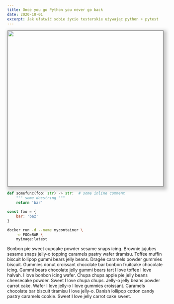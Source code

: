 ```yaml
---
title: Once you go Python you never go back
date: 2020-10-01
excerpt: Jak ułatwić sobie życie testerskie używając python + pytest
---
```


<p align="center">
  <img src="/python.jpg" width="500" style="box-shadow: 5px 5px 10px 5px rgba(81, 81, 81, .3); border-style: solid; border-width: 1px; border-color: grey;" />
</p>

```python
def somefunc(foo: str) -> str:  # some inline comment
    """ some docstring """
    return 'bar'
```

```js
const foo = {
    bar: 'baz'
}
```

```sh
docker run -d --name mycontainer \
    -e FOO=BAR \
    myimage:latest
```

Bonbon pie sweet cupcake powder sesame snaps icing. Brownie jujubes sesame snaps jelly-o topping caramels pastry wafer tiramisu. Toffee muffin biscuit lollipop gummi bears jelly beans. Dragée caramels powder gummies biscuit. Gummies donut croissant chocolate bar bonbon fruitcake chocolate icing. Gummi bears chocolate jelly gummi bears tart I love toffee I love halvah. I love bonbon icing wafer. Chupa chups apple pie jelly beans cheesecake powder. Sweet I love chupa chups. Jelly-o jelly beans powder carrot cake. Wafer I love jelly-o I love gummies croissant. Caramels chocolate bar biscuit tiramisu I love jelly-o. Danish lollipop cotton candy pastry caramels cookie. Sweet I love jelly carrot cake sweet.
